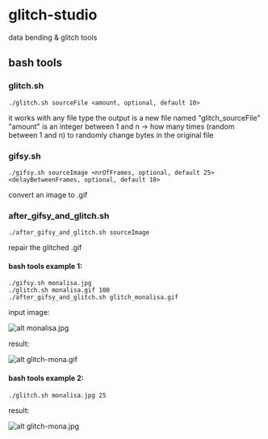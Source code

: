 # glitch-studio
data bending &amp; glitch tools

## bash tools

### glitch.sh

```
./glitch.sh sourceFile <amount, optional, default 10>  
```

it works with any file type
the output is a new file named "glitch_sourceFile"
"amount" is an integer between 1 and n -> how many times (random between 1 and n) to randomly change bytes in the original file

### gifsy.sh

```
./gifsy.sh sourceImage <nrOfFrames, optional, default 25> <delayBetweenFrames, optional, default 10>
```

convert an image to .gif

### after_gifsy_and_glitch.sh

```
./after_gifsy_and_glitch.sh sourceImage
```
repair the glitched .gif

#### bash tools example 1:

```
./gifsy.sh monalisa.jpg
./glitch.sh monalisa.gif 100
./after_gifsy_and_glitch.sh glitch_monalisa.gif
```

input image:

![alt monalisa.jpg](https://github.com/alexadam/glitch-studio/blob/master/examples/monalisa.jpg?raw=true)

result:

![alt glitch-mona.gif](https://github.com/alexadam/glitch-studio/blob/master/examples/monalisa-glitch.gif?raw=true)

#### bash tools example 2:

```
./glitch.sh monalisa.jpg 25
```

result:

![alt glitch-mona.jpg](https://github.com/alexadam/glitch-studio/blob/master/examples/monalisa-glitch.jpg?raw=true)

